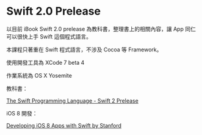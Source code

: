 # Swift 2.0 Prelease

以目前 iBook Swift 2.0 prelease 為教科書，整理書上的相關內容，讓 App 同仁可以很快上手 Swift 這個程式語言。

本課程只著重在 Swift 程式語言，不涉及 Cocoa 等 Framework。

使用開發工具為 XCode 7 beta 4

作業系統為 OS X Yosemite

教科書：

[The Swift Programming Language - Swift 2 Prelease](https://itunes.apple.com/tw/book/swift-programming-language/id1002622538?mt=11)


iOS 8 開發：

[Developing iOS 8 Apps with Swift by Stanford](https://itunes.apple.com/tw/course/developing-ios-8-apps-swift/id961180099)

